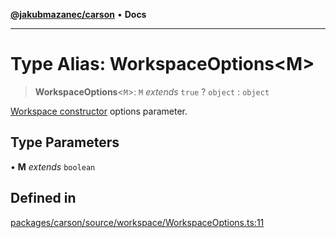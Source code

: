 [**@jakubmazanec/carson**](../README.md) • **Docs**

---

# Type Alias: WorkspaceOptions\<M\>

> **WorkspaceOptions**\<`M`\>: `M` _extends_ `true` ? `object` : `object`

[Workspace constructor](../classes/Workspace.md#constructors) options parameter.

## Type Parameters

• **M** _extends_ `boolean`

## Defined in

[packages/carson/source/workspace/WorkspaceOptions.ts:11](https://github.com/jakubmazanec/tools/blob/6ed2cc9bf798455a62cfc34def34fef748169fa2/packages/carson/source/workspace/WorkspaceOptions.ts#L11)
